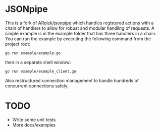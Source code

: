JSONpipe
========
This is a fork of [ARolek/jsonpipe](https://github.com/ARolek/jsonpipe) which handles registered actions with a chain of handlers to allow for robust and modular handling of requests.  A simple example is in the example folder that has three handlers in a chain.  You can run the example by executing the following command from the project root:

`go run example/example.go`

then in a separate shell window:

`go run example/example_client.go`

Also restructured connection management to handle hundreds of concurrent connections safely.

TODO
========
 * Write some unit tests
 * More docs/examples
